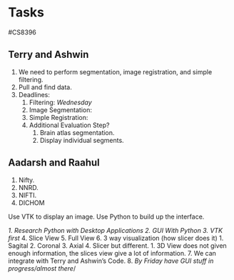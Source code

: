 # Tasks 
#CS8396


## Terry and Ashwin
1. We need to perform segmentation, image registration, and simple filtering. 
2. Pull and find data. 
3. Deadlines: 
	1. Filtering: _*Wednesday*_ 
	2. Image Segmentation: 
	3. Simple Registration: 
	4. Additional Evaluation Step? 
		1. Brain atlas segmentation. 
		2. Display individual segments. 

## Aadarsh and Raahul 
1. Nifty. 
2. NNRD.
3. NIFTI.
4. DICHOM

Use VTK to display an image. 
Use Python to build up the interface. 

_1. Research Python with Desktop Applications_ 
_2. GUI With Python_ 
_3. VTK first_ 
4. Slice View 
5. Full View
6. 3 way visualization (how slicer does it) 
	1. Sagital 
	2. Coronal 
	3. Axial 
	4. Slicer but different. 
		1. 3D View does not given enough information, the slices view give a lot of information. 
7. We can integrate with Terry and Ashwin’s Code. 
8. *By Friday have GUI stuff in progress/almost there*/




